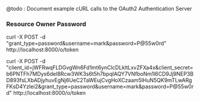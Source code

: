 
@todo : Document example cURL calls to the OAuth2 Authentication Server

### Resource Owner Password

curl -X POST -d "grant_type=password&username=mark&password=P@55w0rd" http://localhost:8000/o/token


curl -X POST -d "client_id=jWFRwqFLDGvgWn6Fd1mt6ynClcDLkltLxvZFXa4x&amp;client_secret=b6PNTFh7MDys6deI8Rcw3WK3s6t5h7bpqIAQY7VNfboNm1l6CD9Jj9NEP3BD893fsLXbADjyhuvEgNj6UeC2TaWEujCvgHoXCzaam5lHuN5QK9mTLwARgFKsD4YzIei2&amp;grant_type=password&amp;username=mark&amp;password=P@55w0rd" http://localhost:8000/o/token